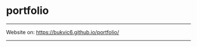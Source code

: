 # portfolio

-------------------------------------------------

Website on:  https://bukvic6.github.io/portfolio/

-------------------------------------------------

